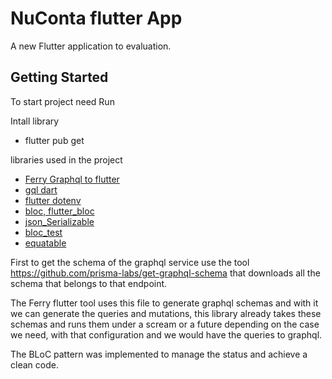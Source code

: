 # NuConta flutter App

A new Flutter application to evaluation.

## Getting Started

To start project need Run

Intall  library
* flutter pub get

libraries used in the project
- [Ferry Graphql to flutter](https://ferrygraphql.com/docs/)
- [gql dart](https://github.com/gql-dart/gql/blob/master/links/gql_link/README.md)
- [flutter dotenv](https://github.com/java-james/flutter_dotenv)
- [bloc, flutter_bloc](https://bloclibrary.dev/#/)
- [json_Serializable](https://pub.dev/packages/json_serializable)
- [bloc_test](https://pub.dev/packages/bloc_test)
- [equatable](https://github.com/felangel/equatable)

First to get the schema of the graphql service use the tool
https://github.com/prisma-labs/get-graphql-schema
that downloads all the schema that belongs to that endpoint.

The Ferry flutter tool uses this file to generate graphql schemas and with it we can generate the queries and mutations,
this library already takes these schemas and runs them under a scream or a future depending on the case we need, 
with that configuration and we would have the queries to graphql.

The BLoC pattern was implemented to manage the status and achieve a clean code.

